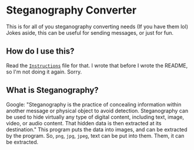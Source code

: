 # Steganography Converter
This is for all of you steganography converting needs (If you have them lol) Jokes aside, this can be useful for sending messages, or just for fun.

## How do I use this?
Read the [`Instructions`](instructions.txt) file for that. I wrote that before I wrote the README, so I'm not doing it again. Sorry.

## What is Steganography?
Google: "Steganography is the practice of concealing information within another message or physical object to avoid detection. Steganography can be used to hide virtually any type of digital content, including text, image, video, or audio content. That hidden data is then extracted at its destination."
This program puts the data into images, and can be extracted by the program. So, `png`, `jpg`, `jpeg`, text can be put into them. Them, it can be extracted. 
